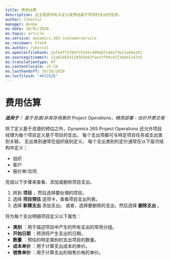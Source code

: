 ```yaml
---
title: 费用估算
description: 此主题提供有关定义或预估基于项目的支出的信息。
author: ruhercul
manager: Annbe
ms.date: 10/01/2020
ms.topic: article
ms.service: dynamics-365-customerservice
ms.reviewer: kfend
ms.author: ruhercul
ms.openlocfilehash: 2afe4ff2f84fc5426c409e6314da73b11a4de281
ms.sourcegitcommit: 11a61db54119503e82faec5f99c4273e8d1247e5
ms.translationtype: HT
ms.contentlocale: zh-CN
ms.lasthandoff: 10/16/2020
ms.locfileid: "4072526"
---
```

# <a name="expense-estimates"></a>费用估算
_**适用于：** 基于资源/非库存场景的 Project Operations，精简部署 - 估价开票交易_

除了定义基于资源的预估之外，Dynamics 365 Project Operations 还允许项目经理为每个项目定义基于项目的支出。 每个支出项都可与特定项目任务或支出类别关联。 支出类别通常在组织级别定义。 每个支出类别的定价通常在以下层次结构中定义：

- 组织
- 客户
- 报价单/合同

完成以下步骤来查看、添加或删除项目支出。

1. 转到 **项目** ，然后选择要处理的项目。
2. 选择 **项目预估** 选项卡，查看项目支出列表。
3. 选择 **新建支出** 添加支出。 或者，选择要删除的支出，然后选择 **删除支出** 。

将为每个支出明细项目定义以下属性：

- **类别** ：用于描述项目中产生的所有支出的常用分组。
- **开始日期** ：预测将产生支出的日期。
- **数量** ：预估的特定类别的支出项目的数量。
- **成本单价** ：用于计算支出成本的单价。
- **销售单价** ：用于计算支出的销售价格的单价。

